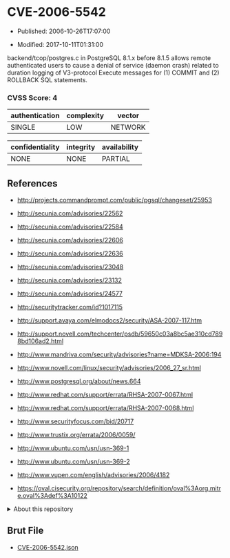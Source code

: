 # CVE-2006-5542

- Published: 2006-10-26T17:07:00

- Modified: 2017-10-11T01:31:00

backend/tcop/postgres.c in PostgreSQL 8.1.x before 8.1.5 allows remote authenticated users to cause a denial of service (daemon crash) related to duration logging of V3-protocol Execute messages for (1) COMMIT and (2) ROLLBACK SQL statements.

### CVSS Score: **4**

| authentication | complexity | vector |
| --- | --- | --- |
| SINGLE | LOW | NETWORK |

| confidentiality | integrity | availability |
| --- | --- | --- |
| NONE | NONE | PARTIAL |

## References

* http://projects.commandprompt.com/public/pgsql/changeset/25953

* http://secunia.com/advisories/22562

* http://secunia.com/advisories/22584

* http://secunia.com/advisories/22606

* http://secunia.com/advisories/22636

* http://secunia.com/advisories/23048

* http://secunia.com/advisories/23132

* http://secunia.com/advisories/24577

* http://securitytracker.com/id?1017115

* http://support.avaya.com/elmodocs2/security/ASA-2007-117.htm

* http://support.novell.com/techcenter/psdb/59650c03a8bc5ae310cd7898bd106ad2.html

* http://www.mandriva.com/security/advisories?name=MDKSA-2006:194

* http://www.novell.com/linux/security/advisories/2006_27_sr.html

* http://www.postgresql.org/about/news.664

* http://www.redhat.com/support/errata/RHSA-2007-0067.html

* http://www.redhat.com/support/errata/RHSA-2007-0068.html

* http://www.securityfocus.com/bid/20717

* http://www.trustix.org/errata/2006/0059/

* http://www.ubuntu.com/usn/usn-369-1

* http://www.ubuntu.com/usn/usn-369-2

* http://www.vupen.com/english/advisories/2006/4182

* https://oval.cisecurity.org/repository/search/definition/oval%3Aorg.mitre.oval%3Adef%3A10122

<details>
<summary>About this repository</summary> 

  This repository is part of the project [Live Hack CVE](https://github.com/Live-Hack-CVE). Main website can be found [www.live-hack.org](https://www.live-hack.org) 
  
  Made by [Sn0wAlice](https://github.com/Sn0wAlice) for the people that care about security and need to have a feed of the latest CVEs. Hope you enjoy it, don't forget to star the repo and follow me on [Twitter](https://twitter.com/Sn0wAlice) and [Github](https://github.com/Sn0wAlice). And that is my [personnal website](https://www.alice-snow.me/)

  - [Home Page](https://github.com/Live-Hack-CVE)
  - [Framework](https://github.com/Live-Hack-CVE/cve-framework)
  - [CVE database](https://github.com/Live-Hack-CVE/full_database)
  - [Changelog](https://github.com/Live-Hack-CVE/Changelog)
</details>

## Brut File

* [CVE-2006-5542.json](https://raw.githubusercontent.com/Live-Hack-CVE/full_database/main/cves/2006/CVE-2006-5542.json)

